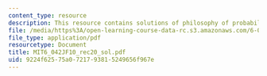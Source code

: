 ```yaml
---
content_type: resource
description: This resource contains solutions of philosophy of probability.
file: /media/https%3A/open-learning-course-data-rc.s3.amazonaws.com/6-042j-mathematics-for-computer-science-fall-2010/9224f62575a0721793815249656f967e_MIT6_042JF10_rec20_sol.pdf
file_type: application/pdf
resourcetype: Document
title: MIT6_042JF10_rec20_sol.pdf
uid: 9224f625-75a0-7217-9381-5249656f967e
---
```

